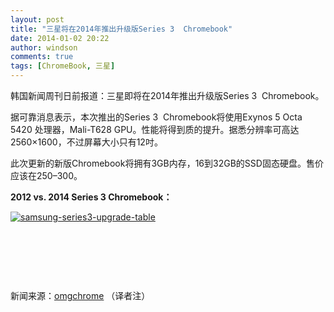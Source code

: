 ```yaml
---
layout: post
title: "三星将在2014年推出升级版Series 3  Chromebook"
date: 2014-01-02 20:22
author: windson
comments: true
tags: [ChromeBook, 三星]
---
```

韩国新闻周刊日前报道：三星即将在2014年推出升级版Series 3  Chromebook。

据可靠消息表示，本次推出的Series 3  Chromebook将使用Exynos 5 Octa 5420 处理器，Mali-T628 GPU。性能将得到质的提升。据悉分辨率可高达2560×1600，不过屏幕大小只有12吋。

此次更新的新版Chromebook将拥有3GB内存，16到32GB的SSD固态硬盘。售价应该在$250–$300。

**2012 vs. 2014 Series 3 Chromebook：**

<a href="http://chromipic.b0.upaiyun.com/uploads/2014/01/samsung-series3-upgrade-table.png">![samsung-series3-upgrade-table](http://chromipic.b0.upaiyun.com/uploads/2014/01/samsung-series3-upgrade-table-550x252.png)</a>

&nbsp;

&nbsp;

&nbsp;

新闻来源：[omgchrome](http://www.omgchrome.com/samsung-arm-chromebook-refresh-slated-2014/) （译者注）

